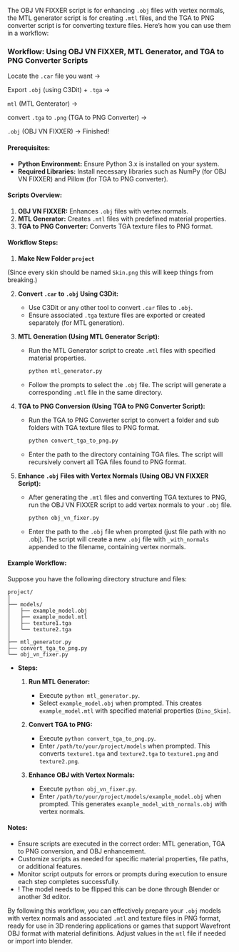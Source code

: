 The OBJ VN FIXXER script is for enhancing `.obj` files with vertex normals, the MTL generator script is for creating `.mtl` files, and the TGA to PNG converter script is for converting texture files. Here’s how you can use them in a workflow:

### Workflow: Using OBJ VN FIXXER, MTL Generator, and TGA to PNG Converter Scripts
Locate the `.car` file you want -> 

Export `.obj` (using C3Dit) + `.tga` -> 

`mtl` (MTL Genterator) -> 

convert `.tga` to `.png` (TGA to PNG Converter) ->

`.obj` (OBJ VN FIXXER) -> Finished!


#### Prerequisites:
- **Python Environment:** Ensure Python 3.x is installed on your system.
- **Required Libraries:** Install necessary libraries such as NumPy (for OBJ VN FIXXER) and Pillow (for TGA to PNG converter).

#### Scripts Overview:
1. **OBJ VN FIXXER:** Enhances `.obj` files with vertex normals.
2. **MTL Generator:** Creates `.mtl` files with predefined material properties.
3. **TGA to PNG Converter:** Converts TGA texture files to PNG format.

#### Workflow Steps:
1. **Make New Folder `project`**

(Since every skin should be named `Skin.png` this will keep things from breaking.)

2. **Convert `.car` to `.obj` Using C3Dit:**
   - Use C3Dit or any other tool to convert `.car` files to `.obj`.
   - Ensure associated `.tga` texture files are exported or created separately (for MTL generation).

3. **MTL Generation (Using MTL Generator Script):**
   - Run the MTL Generator script to create `.mtl` files with specified material properties.
     ```bash
     python mtl_generator.py
     ```
   - Follow the prompts to select the `.obj` file. The script will generate a corresponding `.mtl` file in the same directory.

4. **TGA to PNG Conversion (Using TGA to PNG Converter Script):**
   - Run the TGA to PNG Converter script to convert a folder and sub folders with TGA texture files to PNG format.
     ```bash
     python convert_tga_to_png.py
     ```
   - Enter the path to the directory containing TGA files. The script will recursively convert all TGA files found to PNG format.

5. **Enhance `.obj` Files with Vertex Normals (Using OBJ VN FIXXER Script):**
   - After generating the `.mtl` files and converting TGA textures to PNG, run the OBJ VN FIXXER script to add vertex normals to your `.obj` file.
     ```bash
     python obj_vn_fixer.py
     ```
   - Enter the path to the `.obj` file when prompted (just file path with no .obj). The script will create a new `.obj` file with `_with_normals` appended to the filename, containing vertex normals.

#### Example Workflow:

Suppose you have the following directory structure and files:

```
project/
│
├── models/
│   ├── example_model.obj
│   ├── example_model.mtl
│   ├── texture1.tga
│   └── texture2.tga
│
├── mtl_generator.py
├── convert_tga_to_png.py
└── obj_vn_fixer.py
```

- **Steps:**
   1. **Run MTL Generator:**
      - Execute `python mtl_generator.py`.
      - Select `example_model.obj` when prompted. This creates `example_model.mtl` with specified material properties (`Dino_Skin`).

   2. **Convert TGA to PNG:**
      - Execute `python convert_tga_to_png.py`.
      - Enter `/path/to/your/project/models` when prompted. This converts `texture1.tga` and `texture2.tga` to `texture1.png` and `texture2.png`.

   3. **Enhance OBJ with Vertex Normals:**
      - Execute `python obj_vn_fixer.py`.
      - Enter `/path/to/your/project/models/example_model.obj` when prompted. This generates `example_model_with_normals.obj` with vertex normals.

#### Notes:
- Ensure scripts are executed in the correct order: MTL generation, TGA to PNG conversion, and OBJ enhancement.
- Customize scripts as needed for specific material properties, file paths, or additional features.
- Monitor script outputs for errors or prompts during execution to ensure each step completes successfully.
- ! The model needs to be flipped this can be done through Blender or another 3d editor. 

By following this workflow, you can effectively prepare your `.obj` models with vertex normals and associated `.mtl` and texture files in PNG format, ready for use in 3D rendering applications or games that support Wavefront OBJ format with material definitions. Adjust values in the `mtl` file if needed or import into blender.
